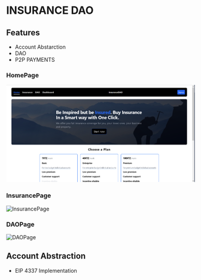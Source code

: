 # INSURANCE DAO

## Features
- Account Abstarction
- DAO
- P2P PAYMENTS

### HomePage
![HomePage](/frontend/public/InsuranceHome.png)

### InsurancePage
![InsurancePage](/frontend/assets/InsurancePage.png)

### DAOPage
![DAOPage](/frontend/assets/InsuranceDAO.png)

## Account Abstraction
- EIP 4337 Implementation